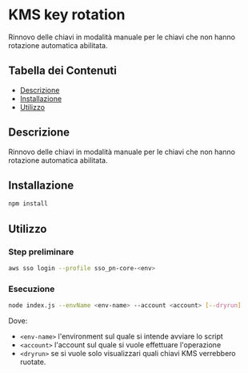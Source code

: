 # KMS key rotation

Rinnovo delle chiavi in modalità manuale per le chiavi che non hanno rotazione automatica abilitata.

## Tabella dei Contenuti

- [Descrizione](#descrizione)
- [Installazione](#installazione)
- [Utilizzo](#utilizzo)

## Descrizione

Rinnovo delle chiavi in modalità manuale per le chiavi che non hanno rotazione automatica abilitata.

## Installazione

```bash
npm install
```

## Utilizzo
### Step preliminare

```bash
aws sso login --profile sso_pn-core-<env>
```

### Esecuzione
```bash
node index.js --envName <env-name> --account <account> [--dryrun]

```
Dove:
- `<env-name>` l'environment sul quale si intende avviare lo script
- `<account>` l'account sul quale si vuole effettuare l'operazione
- `<dryrun>` se si vuole solo visualizzari quali chiavi KMS verrebbero ruotate.
